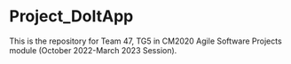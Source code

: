 # Project_DoItApp
This is the repository for Team 47, TG5 in CM2020 Agile Software Projects module (October 2022-March 2023 Session).
